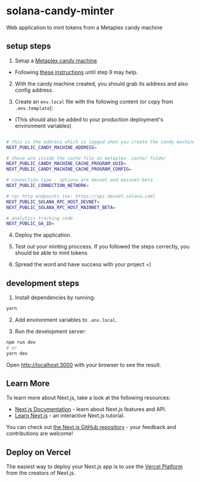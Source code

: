 # solana-candy-minter

Web application to mint tokens from a Metaplex candy machine

## setup steps

1. Setup a [Metaplex candy machine](https://github.com/metaplex-foundation/metaplex/tree/master/js/packages/cli)

- Following [these instructions](https://threadreaderapp.com/thread/1433816437525659658.html) until step 9 may help.

2. With the candy machine created, you should grab its address and also config address.

3. Create an `env.local` file with the following content (or copy from `.env.template`):

- (This should also be added to your production deployment's environment variables)

```bash

# this is the address which is logged when you create the candy machine
NEXT_PUBLIC_CANDY_MACHINE_ADDRESS=

# these are inside the cache file on metaplex .cache/ folder
NEXT_PUBLIC_CANDY_MACHINE_CACHE_PROGRAM_UUID=
NEXT_PUBLIC_CANDY_MACHINE_CACHE_PROGRAM_CONFIG=

# connection type - options are devnet and mainnet-beta
NEXT_PUBLIC_CONNECTION_NETWORK=

# rpc http endpoints (ex: https://api.devnet.solana.com)
NEXT_PUBLIC_SOLANA_RPC_HOST_DEVNET=
NEXT_PUBLIC_SOLANA_RPC_HOST_MAINNET_BETA=

# analytics tracking code
NEXT_PUBLIC_GA_ID=
```

4. Deploy the application.

5. Test out your minting proccess. If you followed the steps correctly, you should be able to mint tokens

6. Spread the word and have success with your project =)

## development steps

1. Install dependencies by running:

```bash
yarn
```

2. Add environment variables to `.env.local`.

3. Run the development server:

```bash
npm run dev
# or
yarn dev
```

Open [http://localhost:3000](http://localhost:3000) with your browser to see the result.

## Learn More

To learn more about Next.js, take a look at the following resources:

- [Next.js Documentation](https://nextjs.org/docs) - learn about Next.js features and API.
- [Learn Next.js](https://nextjs.org/learn) - an interactive Next.js tutorial.

You can check out [the Next.js GitHub repository](https://github.com/vercel/next.js/) - your feedback and contributions are welcome!

## Deploy on Vercel

The easiest way to deploy your Next.js app is to use the [Vercel Platform](https://vercel.com/new?utm_medium=default-template&filter=next.js&utm_source=create-next-app&utm_campaign=create-next-app-readme) from the creators of Next.js.
